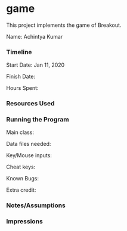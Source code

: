 game
====

This project implements the game of Breakout.

Name: Achintya Kumar

### Timeline

Start Date: Jan 11, 2020

Finish Date: 

Hours Spent:

### Resources Used


### Running the Program

Main class:

Data files needed: 

Key/Mouse inputs:

Cheat keys:

Known Bugs:

Extra credit:


### Notes/Assumptions


### Impressions

